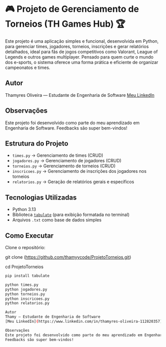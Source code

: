 # 🎮 Projeto de Gerenciamento de Torneios (TH Games Hub) 🏆

Este projeto é uma aplicação simples e funcional, desenvolvida em Python, para gerenciar times, jogadores, torneios, inscrições e gerar relatórios detalhados, ideal para fãs de jogos competitivos como Valorant, League of Legends e outros games multiplayer. Pensado para quem curte o mundo dos e-sports, o sistema oferece uma forma prática e eficiente de organizar campeonatos e times.

## Autor
Thamyres Oliveira — Estudante de Engenharia de Software
[Meu LinkedIn](https://www.linkedin.com/in/thamyres-oliveira-112820357)

## Observações
Este projeto foi desenvolvido como parte do meu aprendizado em Engenharia de Software.
Feedbacks são super bem-vindos!


## Estrutura do Projeto

- `times.py` → Gerenciamento de times (CRUD)
- `jogadores.py` → Gerenciamento de jogadores (CRUD)
- `torneios.py` → Gerenciamento de torneios (CRUD)
- `inscricoes.py` → Gerenciamento de inscrições dos jogadores nos torneios
- `relatorios.py` → Geração de relatórios gerais e específicos

## Tecnologias Utilizadas

- Python 3.13
- Biblioteca [`tabulate`](https://pypi.org/project/tabulate/) (para exibição formatada no terminal)
- Arquivos `.txt` como base de dados simples

## Como Executar

Clone o repositório:

git clone (https://github.com/thamyycode/ProjetoTorneios.git)

cd ProjetoTorneios

```bash
pip install tabulate

python times.py
python jogadores.py
python torneios.py
python inscricoes.py
python relatorios.py

Autor
Thamy — Estudante de Engenharia de Software
[Meu LinkedIn](https://www.linkedin.com/in/thamyres-oliveira-112820357)

Observações
Este projeto foi desenvolvido como parte do meu aprendizado em Engenharia de Software.
Feedbacks são super bem-vindos!
